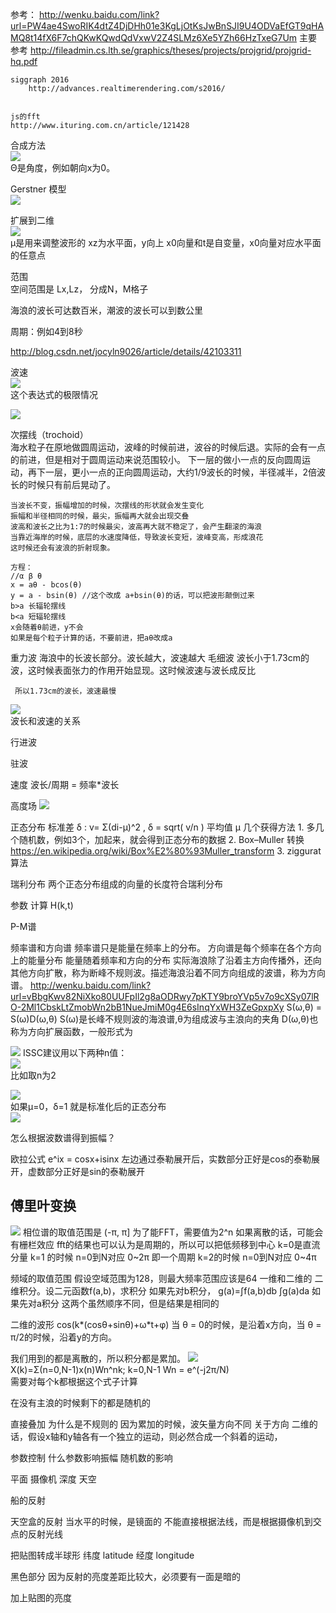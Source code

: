 
参考：
    http://wenku.baidu.com/link?url=PW4ae4SwoRIK4dtZ4DjDHh01e3KgLjOtKsJwBnSJI9U4ODVaEfGT9qHAMQ8t14fX6F7chQKwKQwdQdVxwV2Z4SLMz6Xe5YZh66HzTxeG7Um
        主要参考
    http://fileadmin.cs.lth.se/graphics/theses/projects/projgrid/projgrid-hq.pdf
    
    siggraph 2016
        http://advances.realtimerendering.com/s2016/


    js的fft
    http://www.ituring.com.cn/article/121428


合成方法  
![](docimg/普通合成.png)  
Θ是角度，例如朝向x为0。

Gerstner 模型  
![](docimg/gerstner.png)

扩展到二维  
![](docimg/gerstner2d.png)  
μ是用来调整波形的
xz为水平面，y向上
x0向量和t是自变量，x0向量对应水平面的任意点

范围  
空间范围是 Lx,Lz， 分成N，M格子

海浪的波长可达数百米，潮波的波长可以到数公里

周期：例如4到8秒


http://blog.csdn.net/jocyln9026/article/details/42103311

波速  
![](docimg/1.gif)    
这个表达式的极限情况 

![](docimg/ocwav3.gif)  

次摆线（trochoid）  
    海水粒子在原地做圆周运动，波峰的时候前进，波谷的时候后退。实际的会有一点的前进，但是相对于圆周运动来说范围较小。
    下一层的做小一点的反向圆周运动，再下一层，更小一点的正向圆周运动，大约1/9波长的时候，半径减半，2倍波长的时候只有前后晃动了。

    当波长不变，振幅增加的时候，次摆线的形状就会发生变化
    振幅和半径相同的时候，最尖，振幅再大就会出现交叠
    波高和波长之比为1:7的时候最尖，波高再大就不稳定了，会产生翻滚的海浪
    当靠近海岸的时候，底层的水速度降低，导致波长变短，波峰变高，形成浪花
    这时候还会有波浪的折射现象。

    方程：
    //α β θ
    x = aθ - bcos(θ)    
    y = a - bsin(θ) //这个改成 a+bsin(θ)的话，可以把波形颠倒过来
    b>a 长辐轮摆线
    b<a 短辐轮摆线 
    x会随着θ前进，y不会
    如果是每个粒子计算的话，不要前进，把aθ改成a


重力波
    海浪中的长波长部分。波长越大，波速越大
毛细波
     波长小于1.73cm的波，这时候表面张力的作用开始显现。这时候波速与波长成反比

     所以1.73cm的波长，波速最慢
![](docimg/10.gif)  
波长和波速的关系

行进波

驻波

速度
    波长/周期 = 频率*波长

高度场
![](docimg/高度场.png)        


正态分布
    标准差 δ : v= Σ(di-μ)^2 , δ = sqrt( v/n )
    平均值 μ
    几个获得方法
    1. 多几个随机数，例如3个，加起来，就会得到正态分布的数据
    2. Box–Muller 转换  https://en.wikipedia.org/wiki/Box%E2%80%93Muller_transform
    3. ziggurat 算法

瑞利分布
    两个正态分布组成的向量的长度符合瑞利分布

参数
计算 H(k,t)

P-M谱


频率谱和方向谱
    频率谱只是能量在频率上的分布。
    方向谱是每个频率在各个方向上的能量分布
        能量随着频率和方向的分布
    实际海浪除了沿着主方向传播外，还向其他方向扩散，称为断峰不规则波。描述海浪沿着不同方向组成的波谱，称为方向谱。
    http://wenku.baidu.com/link?url=vBbgKwv82NiXko80UUFpIl2g8aODRwy7pKTY9broYVp5v7o9cXSy07lRO-2Ml1CbskLtZmobWn2bB1NueJmiM0g4E6sInqYxWH3ZeGpxpXy
    S(ω,θ) = S(ω)D(ω,θ)
    S(ω)是长峰不规则波的海浪谱,θ为组成波与主浪向的夹角
    D(ω,θ)也称为方向扩展函数，一般形式为  
    
![](docimg/zuchenglang.png)
    ISSC建议用以下两种n值：  
![](docimg/d_n.png)    
    比如取n为2


![](docimg/zhengtaifenbu.gif)  
如果μ=0，δ=1 就是标准化后的正态分布  
![](docimg/biaozhunhua.gif)

怎么根据波数谱得到振幅？


欧拉公式
    e^ix = cosx+isinx
    左边通过泰勒展开后，实数部分正好是cos的泰勒展开，虚数部分正好是sin的泰勒展开

## 傅里叶变换
![](docimg/fourier.jpg)
相位谱的取值范围是 (-π, π]
为了能FFT，需要值为2^n
如果离散的话，可能会有栅栏效应
fft的结果也可以认为是周期的，所以可以把低频移到中心
k=0是直流分量 
k=1 的时候 n=0到N对应 0~2π 即一个周期
k=2的时候 n=0到N对应 0~4π

频域的取值范围
    假设空域范围为128，则最大频率范围应该是64
一维和二维的
    二维积分。设二元函数f(a,b)，求积分
    如果先对b积分，
    g(a)=∫f(a,b)db
    ∫g(a)da
    如果先对a积分
    这两个虽然顺序不同，但是结果是相同的

二维的波形
    cos(k*(cosθ+sinθ)+ω*t+φ)
    当 θ = 0的时候，是沿着x方向，当 θ = π/2的时候，沿着y的方向。
    

我们用到的都是离散的，所以积分都是累加。
![](docimg/dfourier.jpg)  
    X(k)=Σ(n=0,N-1)x(n)Wn^nk; k=0,N-1
    Wn = e^(-j2π/N)  
    需要对每个k都根据这个式子计算    

在没有主浪的时候剩下的都是随机的

直接叠加
    为什么是不规则的
    因为累加的时候，波矢量方向不同
关于方向
    二维的话，假设x轴和y轴各有一个独立的运动，则必然合成一个斜着的运动，

参数控制
    什么参数影响振幅
    随机数的影响

平面
摄像机
深度
天空

船的反射


天空盒的反射
    当水平的时候，是镜面的
    不能直接根据法线，而是根据摄像机到交点的反射光线

把贴图转成半球形
    纬度 latitude 
    经度 longitude


黑色部分
    因为反射的亮度差距比较大，必须要有一面是暗的    

加上贴图的亮度


